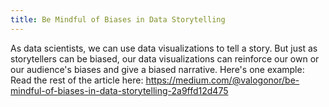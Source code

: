 ```yaml
---
title: Be Mindful of Biases in Data Storytelling
---
```

As data scientists, we can use data visualizations to tell a story. But just as storytellers can be biased, our data visualizations can reinforce our own or our audience's biases and give a biased narrative. Here's one example:
Read the rest of the article here: <https://medium.com/@valogonor/be-mindful-of-biases-in-data-storytelling-2a9ffd12d475>
